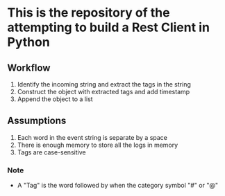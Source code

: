 # This is the repository of the attempting to build a Rest Client in Python

## Workflow

1. Identify the incoming string and extract the tags in the string
2. Construct the object with extracted tags and add timestamp
3. Append the object to a list

## Assumptions

1. Each word in the event string is separate by a space
2. There is enough memory to store all the logs in memory
3. Tags are case-sensitive

### Note

- A "Tag" is the word followed by when the category symbol "#" or "@"
